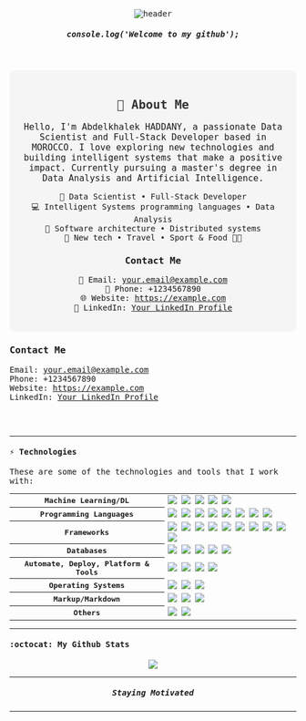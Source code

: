<samp>
<p align="center">
  <img src="https://media.licdn.com/dms/image/D4D16AQHXISW_GIxnyw/profile-displaybackgroundimage-shrink_350_1400/0/1695653393442?e=1706140800&v=beta&t=gc5Z935RfYbohKwaXk4YLVYHccTkLiFPumaYbunhowc" alt="header"/>
</p>
<!-- <p align="center">
<img src="https://readme-typing-svg.demolab.com?font=Inconsolata&weight=500&size=50&duration=4000&pause=300&color=A7A459&center=true&vCenter=true&multiline=true&repeat=true&random=false&width=2000&height=150&lines=Hello !;I'm+a+master's+student+in+Data+Analysis+and+Artificial+Intelligence" width="70%" />
</p>
 -->

<p align="center">
  <h5 align="center">console.log('Welcome to my github');</h5>
</p>

<!-- Personal Information -->
<br>
<br>
<div style="text-align:center; padding: 20px; border-radius: 10px; background-color: #f5f5f5;">
  <h2 style="color: #333;">👋 About Me</h2>
  <p style="font-size: 1.1em;">Hello, I'm Abdelkhalek HADDANY, a passionate Data Scientist and Full-Stack Developer based in MOROCCO. I love exploring new technologies and building intelligent systems that make a positive impact. Currently pursuing a master's degree in Data Analysis and Artificial Intelligence.</p>
  
  <ul style="list-style-type: none; padding: 0;">
    <li>💼 Data Scientist • Full-Stack Developer</li>
    <li>💻 Intelligent Systems programming languages • Data Analysis </li>
    <li>📖 Software architecture • Distributed systems</li>
    <li>🐾 New tech • Travel • Sport & Food 🐤🐥</li>
  </ul>
  
  <h3>Contact Me</h3>
  <ul style="list-style-type: none; padding: 0;">
    <li>📧 Email: <a href="mailto:your.email@example.com">your.email@example.com</a></li>
    <li>📱 Phone: +1234567890</li>
    <li>🌐 Website: <a href="https://example.com">https://example.com</a></li>
    <li>📑 LinkedIn: <a href="https://www.linkedin.com/in/your-profile/">Your LinkedIn Profile</a></li>
  </ul>
</div>

  
  <h3>Contact Me</h3>
  <ul style="list-style-type: none; padding: 0;">
    <li><i class="fas fa-envelope"></i> Email: <a href="mailto:your.email@example.com">your.email@example.com</a></li>
    <li><i class="fas fa-phone-alt"></i> Phone: +1234567890</li>
    <li><i class="fas fa-globe"></i> Website: <a href="https://example.com">https://example.com</a></li>
    <li><i class="fab fa-linkedin"></i> LinkedIn: <a href="https://www.linkedin.com/in/your-profile/">Your LinkedIn Profile</a></li>
  </ul>
</div>


        
<br>
<br>
        
        
        
        
        
---


#### ⚡ Technologies

These are some of the technologies and tools that I work with:

<table style="width:100%">
  <tr>
    <th>Machine Learning/DL</th>
    <td>
      <img src="https://img.shields.io/badge/Keras-%23D00000.svg?style=for-the-badge&logo=Keras&logoColor=white" />
      <img src="https://img.shields.io/badge/TensorFlow-%23FF6F00.svg?style=for-the-badge&logo=TensorFlow&logoColor=white" />
      <img src="https://img.shields.io/badge/scikit--learn-%23F7931E.svg?style=for-the-badge&logo=scikit-learn&logoColor=white" />
      <img src="https://img.shields.io/badge/Matplotlib-%9FF7931E.svg?style=for-the-badge&logo=chart&logoColor=white" />
      <img src="https://img.shields.io/badge/Hadoop-%230A0FFF.svg?style=for-the-badge&logo=apache&logoColor=white" />
    </td>
  </tr>
  <tr>
    <th>Programming Languages</th>
    <td>
      <img src="https://img.shields.io/badge/-Python-ffff47?style=for-the-badge&logo=python" />
      <img src="https://img.shields.io/badge/-PHP-grey?style=for-the-badge&logo=php" />
      <img src="https://img.shields.io/badge/-Java-007396?style=for-the-badge&logo=java" />
      <img src="https://img.shields.io/badge/-javascript-F0DB4F?style=for-the-badge&logo=javascript&logoColor=black" />
      <img src="https://img.shields.io/badge/-C-00599c?style=for-the-badge&logo=c%2B%2B&logoColor=Crayola" />
      <img src="https://img.shields.io/badge/-C++-787CB5?style=for-the-badge&logo=c%2B%2B&logoColor=Crayola" />
      <img src="https://img.shields.io/badge/-DART-700CB5?style=for-the-badge&logo=c%2B%2B&logoColor=white" />
      <img src="https://img.shields.io/badge/-SCSS-ed960b?style=for-the-badge&logo=c%2B%2B&logoColor=White" />
    </td>
  </tr>
  <tr>
    <th>Frameworks</th>
    <td>
      <img src="https://img.shields.io/badge/Laravel-black.svg?&style=for-the-badge&logo=laravel&logoColor=orange" />
      <img src="https://img.shields.io/badge/Spring_Boot-grey.svg?&style=for-the-badge&logo=spring-boot&logoColor=light-green" />
      <img src="https://img.shields.io/badge/Django-black.svg?&style=for-the-badge&logo=django&logoColor=white" />
      <img src="https://img.shields.io/badge/NodeJs-grey.svg?&style=for-the-badge&logo=node-js&logoColor=green" />
      <img src="https://img.shields.io/badge/Express-grey.svg?&style=for-the-badge&logo=express&logoColor=green" />
      <img src="https://img.shields.io/badge/Flutter-grey.svg?&style=for-the-badge&logo=flutter&logoColor=blue" />
      <img src="https://img.shields.io/badge/angular-%23DD0031.svg?style=for-the-badge&logo=angular&logoColor=white" />
      <img src="https://img.shields.io/badge/vue-js-green.svg?style=for-the-badge&logo=vue-js&logoColor=white" />
      <img src="https://img.shields.io/badge/react-blue.svg?style=for-the-badge&logo=react&logoColor=white" />
      <img src="https://img.shields.io/badge/bootstrap-%238511FA.svg?style=for-the-badge&logo=bootstrap&logoColor=white">
    </td>
  </tr>
  <tr>
    <th>Databases</th>
    <td>
      <img src="https://img.shields.io/badge/-MySQL-4479A1?style=for-the-badge&logo=mysql&logoColor=white" />
      <img src="https://img.shields.io/badge/-MongoDB-black?style=for-the-badge&logo=mongodb" />
      <img src="https://img.shields.io/badge/Cassandra-%231287B1.svg?style=for-the-badge&logo=apache-cassandra&logoColor=white" />
      <img src="https://img.shields.io/badge/Hbase-%f21287B1.svg?style=for-the-badge&logo=Hbase&logoColor=white" />
      <img src="https://img.shields.io/badge/Neo4j-%afc287B1.svg?style=for-the-badge&logo=Neo4j&logoColor=white" />
    </td>
  </tr>
  <tr>
    <th>Automate, Deploy, Platform & Tools</th>
    <td>
      <img src="https://img.shields.io/badge/-Docker-2496ED?style=for-the-badge&logo=docker&logoColor=white" />
      <!-- <img src="https://img.shields.io/badge/-Jenkins-DC382D?style=flat-square&logo=jenkins&logoColor=white" /> -->
      <img src="https://img.shields.io/badge/-Git-black?style=for-the-badge&logo=git" /> 
      <img src="https://img.shields.io/badge/nginx%20-%23009639.svg?&style=for-the-badge&logo=nginx&logoColor=white" /> 
      <img src="https://img.shields.io/badge/-GitHub-181717?style=for-the-badge&logo=github" />
    </td>
  </tr>
  <tr>
    <th>Operating Systems</th>
    <td>
      <img src="https://img.shields.io/badge/Linux-FCC624?style=for-the-badge&logo=linux&logoColor=black" />
      <img src="https://img.shields.io/badge/Windows-0078D6?style=for-the-badge&logo=windows&logoColor=white" />
      <img src="https://img.shields.io/badge/mac%20os-000000.svg?&style=for-the-badge&logo=apple&logoColor=white" />
    </td>
  </tr>
  <tr>
    <th>Markup/Markdown</th>
    <td>
      <img src="https://img.shields.io/badge/-HTML5-E34F26?style=for-the-badge&logo=html5&logoColor=white" />
      <img src="https://img.shields.io/badge/Markdown-%23000000.svg?&style=for-the-badge&logo=markdown&logoColor=white" />
      <img src="https://img.shields.io/badge/-CSS3-1572B6?style=for-the-badge&logo=css3" />
    </td>
  </tr>
  <tr>
    <th>Others</th>
    <td>
      <img src="https://img.shields.io/badge/jira-%230A0FFF.svg?style=for-the-badge&logo=jira&logoColor=white" />
      <img src="https://img.shields.io/badge/Trello-%23026AA7.svg?style=for-the-badge&logo=Trello&logoColor=white" />
    </td>
  </tr>
  
</table>








---

#### :octocat:  My Github Stats

<p align="center">
<a href="https://github.com/abdelkhalek-haddany">
  <img align="center" src="https://github-readme-streak-stats.herokuapp.com/?user=abdelkhalek-haddany&theme=algolia#version3" />
</a>
</p>



---

<p align="center">
  <h5 align="center"> Staying Motivated </h5>
</p>



---

</samp>
